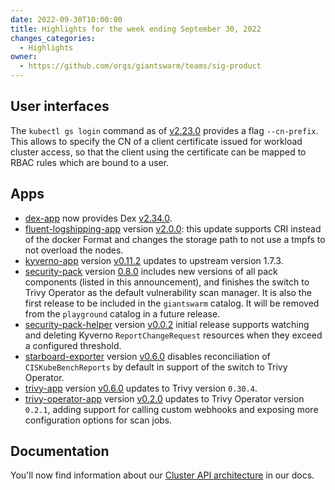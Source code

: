 ```yaml
---
date: 2022-09-30T10:00:00
title: Highlights for the week ending September 30, 2022
changes_categories:
  - Highlights
owner:
  - https://github.com/orgs/giantswarm/teams/sig-product
---
```


## User interfaces

The `kubectl gs login` command as of [v2.23.0](https://github.com/giantswarm/kubectl-gs/releases/tag/v2.23.0) provides a flag `--cn-prefix`. This allows to specify the CN of a client certificate issued for workload cluster access, so that the client using the certificate can be mapped to RBAC rules which are bound to a user.

## Apps

- [dex-app](https://github.com/giantswarm/dex-app) now provides Dex [v2.34.0](https://github.com/dexidp/dex/releases/tag/v2.34.0).
- [fluent-logshipping-app](https://github.com/giantswarm/fluent-logshipping-app) version [v2.0.0](https://github.com/giantswarm/fluent-logshipping-app/blob/master/CHANGELOG.md#200---2022-09-28): this update supports CRI instead of the docker Format and changes the storage path to not use a tmpfs to not overload the nodes.
- [kyverno-app](https://github.com/giantswarm/kyverno-app) version [v0.11.2](https://github.com/giantswarm/kyverno-app/blob/master/CHANGELOG.md#0112---2022-09-26) updates to upstream version 1.7.3.
- [security-pack](https://github.com/giantswarm/security-pack) version [0.8.0](https://github.com/giantswarm/security-pack/blob/main/CHANGELOG.md#080---2022-09-27) includes new versions of all pack components (listed in this announcement), and finishes the switch to Trivy Operator as the default vulnerability scan manager. It is also the first release to be included in the `giantswarm` catalog. It will be removed from the `playground` catalog in a future release.
- [security-pack-helper](https://github.com/giantswarm/security-pack-helper) version [v0.0.2](https://github.com/giantswarm/security-pack-helper/blob/main/CHANGELOG.md#added) initial release supports watching and deleting Kyverno `ReportChangeRequest` resources when they exceed a configured threshold.
- [starboard-exporter](https://github.com/giantswarm/starboard-exporter) version [v0.6.0](https://github.com/giantswarm/starboard-exporter/blob/main/CHANGELOG.md#060---2022-09-16) disables reconciliation of `CISKubeBenchReports` by default in support of the switch to Trivy Operator.
- [trivy-app](https://github.com/giantswarm/trivy-app) version [v0.6.0](https://github.com/giantswarm/trivy-app/blob/main/CHANGELOG.md#060---2022-09-16) updates to Trivy version `0.30.4`.
- [trivy-operator-app](https://github.com/giantswarm/trivy-operator-app) version [v0.2.0](https://github.com/giantswarm/trivy-operator-app/blob/main/CHANGELOG.md#020---2022-09-26) updates to Trivy Operator version `0.2.1`, adding support for calling custom webhooks and exposing more configuration options for scan jobs.

## Documentation

You'll now find information about our [Cluster API architecture](https://docs.giantswarm.io/general/architecture/capi/) in our docs.
